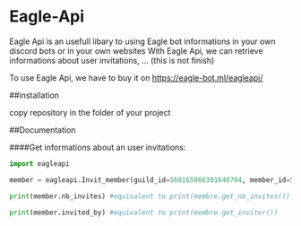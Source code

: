 # Eagle-Api
Eagle Api is an usefull libary to using Eagle bot informations in your own discord bots or in your own websites
With Eagle Api, we can retrieve informations about user invitations, ... (this is not finish)

To use Eagle Api, we have to buy it on https://eagle-bot.ml/eagleapi/


##installation

copy repository in the folder of your project


##Documentation

####Get informations about an user invitations:

```py
import eagleapi

member = eagleapi.Invit_member(guild_id=560165986301640704, member_id=575012772526686208) #the bot Eagle need to be in your server, but now, he is not operational

print(member.nb_invites) #equivalent to print(membre.get_nb_invites())

print(member.invited_by) #equivalent to print(membre.get_inviter())
```
